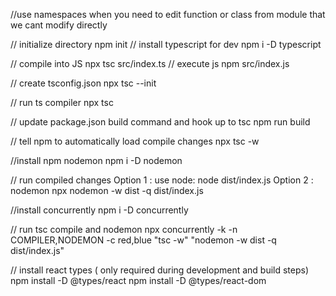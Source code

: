 //use namespaces when you need to edit function or class from module that we cant modify directly

// initialize directory
npm init
// install typescript for dev
npm i -D typescript

// compile into JS
npx tsc src/index.ts
// execute js
npm src/index.js

// create tsconfig.json
npx tsc --init

// run ts compiler
npx tsc

// update package.json build command and hook up to tsc
npm run build

// tell npm to automatically load compile changes
npx tsc -w

//install npm nodemon
npm i -D nodemon

// run compiled changes
Option 1 : use node: 
node dist/index.js
Option 2 : nodemon
npx nodemon -w dist -q dist/index.js

//install concurrently
npm i -D concurrently

// run tsc compile and nodemon
npx concurrently -k -n COMPILER,NODEMON -c red,blue "tsc -w" "nodemon -w dist -q dist/index.js"

// install react types ( only required during development and build steps)
npm install -D @types/react
npm install -D @types/react-dom